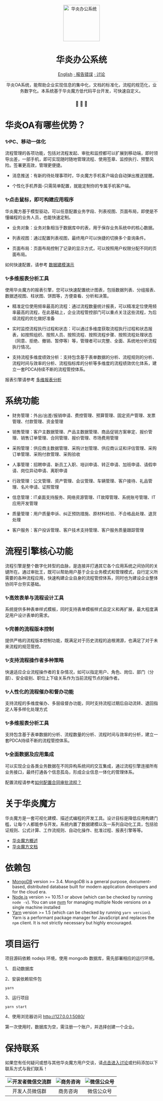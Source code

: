 
<p align="center">
  <a href="https://www.steedos.com/cn">
    <img alt="华炎办公系统" src="https://steedos.github.io/assets/logo.png" width="120" />
  </a>
</p>
<h1 align="center">
  华炎办公系统
</h1>

<p align="center">
<a href="https://github.com/steedos/steedos-project-oa/blob/master/README.md">English</a>
<a href="https://github.com/steedos/steedos-project-oa/issues/"> · 报告错误</a>
<a href="https://github.com/steedos/steedos-project-oa/discussions"> · 讨论</a>
</p>

<p align="center" style="border-top: solid 1px #cccccc">
  华炎OA系统，能帮助企业实现信息的集中化，文档的标准化，流程的规范化，业务数字化。本系统基于华炎魔方低代码平台开发，可快速自定义。
</p>

<h3 align="center">
 🤖 🎨 🚀
</h3>

# 华炎OA有哪些优势？

### ✨PC、移动一体化

流程管理的各项功能，包括对流程发起、审批和监控都可以扩展到移动端，即时领导出差，一部手机，即可实现随时随地管理流程、使用签章、监控执行、预警风险。签署更高效，管理更便捷。

- 消息推送：有新的待处理事项时，华炎魔方手机客户端会自动弹出推送提醒。

- 个性化手机界面-只需简单配置，就能定制你的专属手机客户端。

### ✨点击鼠标，即可构建应用程序

华炎魔方基于模型驱动，可以任意配置业务字段、列表视图、页面布局，即使是不懂编程的业务人员，也能快速定制。

- 业务对象：业务对象相当于数据库中的表，用于保存业务系统中的核心数据。

- 列表视图：通过配置列表视图，最终用户可以快捷的切换多个查询条件。

- 页面布局：页面布局控制了记录的显示方式，可以按照用户权限分配不同的页面布局。

如何快速配置，请参考 [数据建模演示](https://www-steedos-com.oss-accelerate.aliyuncs.com/videos/steedos/features-object.mp4)

### ✨多维报表分析工具

使用华炎魔方的报表引擎，您可以快速配置统计图表，包括数据列表、分组报表、数据透视图、柱状图、饼图等，方便查看、分析和决策。

- 精准定位使用频率最高的流程：通过流程数量统计报表，可以精准定位使用频率最高的流程，在此基础上，企业流程管控部门可以重点关注这些流程，为后续流程的优化做好准备

- 实时监控流程执行过程和状态：可以通过多维度获取流程执行过程和状态报表，如按照组织、按照人员、按照流程、按照流程步骤、按照流程处理状态（同意、拒绝、撤销、暂停等）等，管理者可以完整、全面、系统地分析流程执行情况。

- 支持流程多维度绩效分析：支持包含基于表单数据的分析、流程规则的分析、流程时间与效率的分析、流程指标库的分析等多维度的流程绩效优化体系，建立一套PDCA持续不断的流程管控体系。

报表引擎请参考 [多维报表分析](https://www-steedos-com.oss-accelerate.aliyuncs.com/videos/steedos/features-report.mp4)

# 系统功能

- 财务管理：外出/出差/报销申请、费控管理、预算管理、固定资产管理、发票管理、付款管理、资金管理

- 销售管理：客户主数据管理、产品主数据管理、商品促销方案审定、报价管理、销售订单管理、合同管理、报价管理、市场费用管理

- 采购管理：供应商主数据管理、采购计划管理、供应商认证和评估管理、采购订单管理、采购付款管理、采购验收

- 人事管理：招聘申请、新员工入职、培训申请、转正申请、加班申请、请假申请、岗位异动申请、离职申请

- 行政管理：公文管理、资产管理、会议管理、车辆管理、客户接待、礼品管理、名片申请、证照管理

- 信息管理：IT桌面支持服务、网络资源管理、IT故障管理、系统账号管理、IT应用开发管理

- 质量管理：用户质量申诉、纠正预防措施、原材料检验、不合格品处理、退货处理

- 客户服务：客户投诉管理、客户技术支持管理、客户服务质量跟踪管理

# 流程引擎核心功能

流程引擎是整个数字化转型的血脉，是连接并打通其它各个应用系统之间协同的关键所在。通过审批王，既可以帮助用户基于企业业务模式和管理模式，自行定义所需要的各种流程应用，快速构建企业自身的流程管控体系，同时也为建设企业整体协同平台夯实基础。

### ✨高效表单与流程设计工具

系统提供多种表单样式模板，同时支持表单模板样式自定义和再扩展，最大程度满足用户设计表单的需求。

### ✨完善的流程版本控制

提供严格的流程版本控制功能，既满足对于历史流程的追根溯源，也满足了对于未来流程的规范管控。

### ✨支持流程操作者多种策略

快速适应企业流程操作者的复杂情况，如可以指定用户、角色、岗位、部门（分部）、安全级别、职位上下级关系作为当前流程节点的操作者。

### ✨人性化的流程催办和督办功能

支持流程的多维度催办、多层级督办功能，同时支持流程过期后自动流转、退回指定人等多样化处理方式

### ✨多维报表分析工具

支持包含基于表单数据的分析、流程数量的分析、流程时间与效率的分析，建立一套PDCA持续不断的流程管控体系。

### ✨全面数据及应用集成

可以实现企业各类业务数据在不同异构系统间的交互集成，通过流程引擎连接所有业务接口，最终打通各个信息孤岛，形成企业信息一体化的管理体系。

配置流程请参考[如何配置合同审批流程？]("https://www-steedos-com.oss-accelerate.aliyuncs.com/videos/workflow/admin-contracts.mp4)

# 关于华炎魔方

华炎魔方是一套可视化建模、描述式编程的开发工具。设计目标是降低应用构建门槛，让每个人都能参与开发。系统内置了数据建模以及一系列自动化工具，包括验证规则、公式计算、工作流规则、自动化操作、批准过程、报表引擎等等。

- [华炎魔方概述](https://www-steedos-com.oss-accelerate.aliyuncs.com/videos/steedos/steedos-open-source.mp4)
- [华炎魔方文档](https://www.steedos.com/help/)

# 依赖包

- [MongoDB](https://www.mongodb.com/try/download/) version >= 3.4. MongoDB is a general purpose, document-based, distributed database built for modern application developers and for the cloud era.
- [Node.js](https://nodejs.org/en/download/) version >= 10.15.1 or above (which can be checked by running `node -v`). You can use [nvm](https://github.com/nvm-sh/nvm) for managing multiple Node versions on a single machine installed
- [Yarn](https://yarnpkg.com/en/) version >= 1.5 (which can be checked by running `yarn version`). Yarn is a performant package manager for JavaScript and replaces the `npm` client. It is not strictly necessary but highly encouraged.

# 项目运行

项目源码依赖 nodejs 环境，使用 mongodb 数据库，需先部署相应的运行环境。

1、 启动数据库

2、安装依赖软件包

```shell
yarn
```

3、运行项目

```shell
yarn start
```

4、使用浏览器访问 http://127.0.0.1:5080/

第一次使用时，数据库为空，需注册一个账户，并选择创建一个企业。

# 保持联系

如果您有任何疑问或想与其他华炎魔方用户交谈，请[点击进入讨论](https://github.com/steedos/steedos-platform/discussions)或扫码添加以下联系方式与我们联系！

| ![开发者微信交流群](https://steedos.github.io/assets/github/platform/cn/QR_wechat_developers.jpg) | ![商务咨询](https://steedos.github.io/assets/github/platform/cn/business_consulting.jpg)        | ![微信公众号](https://steedos.github.io/assets/github/platform/cn/public_number.jpg)|
| :-----: | :-----: | :-----: |
| 开发人员微信群  | 商务咨询  | 微信公众号 |
